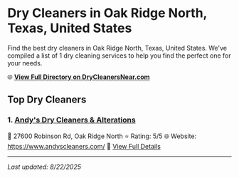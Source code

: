 # Dry Cleaners in Oak Ridge North, Texas, United States

Find the best dry cleaners in Oak Ridge North, Texas, United States. We've compiled a list of 1 dry cleaning services to help you find the perfect one for your needs.

🌐 **[View Full Directory on DryCleanersNear.com](https://drycleanersnear.com/city/US/Texas/Oak%20Ridge%20North)**

## Top Dry Cleaners

### 1. [Andy's Dry Cleaners & Alterations](https://drycleanersnear.com/dryCleaner/68a3db52e0c395148228b635/andy-s-dry-cleaners-alterations)
📍 27600 Robinson Rd, Oak Ridge North
⭐ Rating: 5/5
🌐 Website: https://www.andyscleaners.com/
🔗 [View Full Details](https://drycleanersnear.com/dryCleaner/68a3db52e0c395148228b635/andy-s-dry-cleaners-alterations)


---

*Last updated: 8/22/2025*
